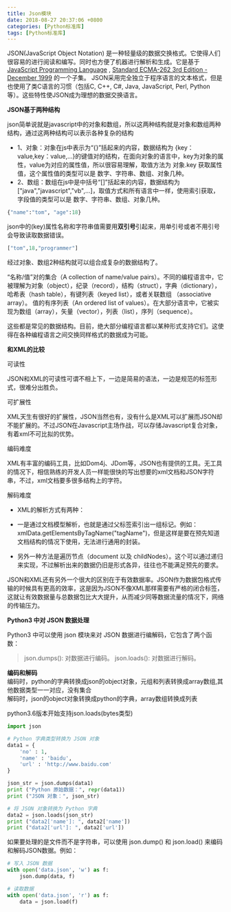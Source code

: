 ```yaml
---
title: Json模块
date: 2018-08-27 20:37:06 +0800
categories: [Python标准库]
tags: [Python标准库]
---
```


JSON(JavaScript Object Notation) 是一种轻量级的数据交换格式。它使得人们很容易的进行阅读和编写。同时也方便了机器进行解析和生成。它是基于 [JavaScript Programming Language](http://www.crockford.com/javascript) , [Standard ECMA-262 3rd Edition - December 1999](http://www.ecma-international.org/publications/files/ecma-st/ECMA-262.pdf) 的一个子集。 JSON采用完全独立于程序语言的文本格式，但是也使用了类C语言的习惯（包括C, C++, C#, Java, JavaScript, Perl, Python等）。这些特性使JSON成为理想的数据交换语言。

**JSON基于两种结构**

json简单说就是javascript中的对象和数组，所以这两种结构就是对象和数组两种结构，通过这两种结构可以表示各种复杂的结构

- 1、对象：对象在js中表示为“{}”括起来的内容，数据结构为 {key：value,key：value,...}的键值对的结构，在面向对象的语言中，key为对象的属性，value为对应的属性值，所以很容易理解，取值方法为 对象.key 获取属性值，这个属性值的类型可以是 数字、字符串、数组、对象几种。
- 2、数组：数组在js中是中括号“[]”括起来的内容，数据结构为 ["java","javascript","vb",...]，取值方式和所有语言中一样，使用索引获取，字段值的类型可以是 数字、字符串、数组、对象几种。

```python
{"name":"tom", "age":18}
```

json中的(key)属性名称和字符串值需要用**双引号**引起来，用单引号或者不用引号会导致读取数据错误。

```python
["tom",18,"programmer"]
```

经过对象、数组2种结构就可以组合成复杂的数据结构了。

“名称/值”对的集合（A collection of name/value pairs）。不同的编程语言中，它被理解为对象（object），纪录（record），结构（struct），字典（dictionary），哈希表（hash table），有键列表（keyed list），或者关联数组 （associative array）。 值的有序列表（An ordered list of values）。在大部分语言中，它被实现为数组（array），矢量（vector），列表（list），序列（sequence）。

这些都是常见的数据结构。目前，绝大部分编程语言都以某种形式支持它们。这使得在各种编程语言之间交换同样格式的数据成为可能。

**和XML的比较**

可读性

JSON和XML的可读性可谓不相上下，一边是简易的语法，一边是规范的标签形式，很难分出胜负。

可扩展性

XML天生有很好的扩展性，JSON当然也有，没有什么是XML可以扩展而JSON却不能扩展的。不过JSON在Javascript主场作战，可以存储Javascript复合对象，有着xml不可比拟的优势。

编码难度

XML有丰富的编码工具，比如Dom4j、JDom等，JSON也有提供的工具。无工具的情况下，相信熟练的开发人员一样能很快的写出想要的xml文档和JSON字符串，不过，xml文档要多很多结构上的字符。

解码难度

- XML的解析方式有两种：

- 一是通过文档模型解析，也就是通过父标签索引出一组标记。例如：xmlData.getElementsByTagName("tagName")，但是这样是要在预先知道文档结构的情况下使用，无法进行通用的封装。
- 另外一种方法是遍历节点（document 以及 childNodes）。这个可以通过递归来实现，不过解析出来的数据仍旧是形式各异，往往也不能满足预先的要求。

JSON和XML还有另外一个很大的区别在于有效数据率。JSON作为数据包格式传输的时候具有更高的效率，这是因为JSON不像XML那样需要有严格的闭合标签，这就让有效数据量与总数据包比大大提升，从而减少同等数据流量的情况下，网络的传输压力。

**Python3 中对 JSON 数据处理**

Python3 中可以使用 json 模块来对 JSON 数据进行编解码，它包含了两个函数：

> json.dumps(): 对数据进行编码。
> json.loads(): 对数据进行解码。

**编码和解码**  
编码时，python的字典转换成json的object对象，元组和列表转换成array数组,其他数据类型一一对应，没有集合  
解码时，json的object对象转换成python的字典，array数组转换成列表    

python3.6版本开始支持json.loads(bytes类型)
```python
import json

# Python 字典类型转换为 JSON 对象
data1 = {
    'no' : 1,
    'name' : 'baidu',
    'url' : 'http://www.baidu.com'
}

json_str = json.dumps(data1)
print ("Python 原始数据：", repr(data1))
print ("JSON 对象：", json_str)

# 将 JSON 对象转换为 Python 字典
data2 = json.loads(json_str)
print ("data2['name']: ", data2['name'])
print ("data2['url']: ", data2['url'])
```

如果要处理的是文件而不是字符串，可以使用 json.dump() 和 json.load() 来编码和解码JSON数据。例如：
```python
# 写入 JSON 数据
with open('data.json', 'w') as f:
    json.dump(data, f)

# 读取数据
with open('data.json', 'r') as f:
    data = json.load(f)
```